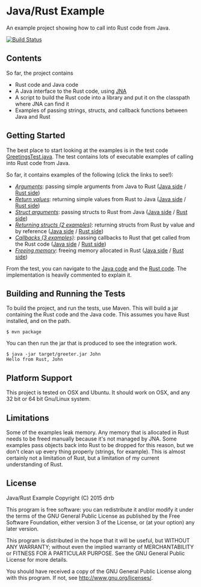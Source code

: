 # Java/Rust Example

An example project showing how to call into Rust code from Java.

[![Build Status](https://travis-ci.org/drrb/java-rust-example.svg?branch=master)](https://travis-ci.org/drrb/java-rust-example)

## Contents

So far, the project contains
- Rust code and Java code
- A Java interface to the Rust code, using [JNA](https://github.com/twall/jna)
- A script to build the Rust code into a library and put it on the classpath where JNA can find it
- Examples of passing strings, structs, and callback functions between Java and Rust

## Getting Started

The best place to start looking at the examples is in the test code
[GreetingsTest.java](src/test/java/com/github/drrb/javarust/GreetingsTest.java).
The test contains lots of executable examples of calling into Rust code from
Java.

So far, it contains examples of the following (click the links to see!):
- *[Arguments](src/test/java/com/github/drrb/javarust/GreetingsTest.java#L42)*: passing simple arguments from Java to Rust ([Java side](src/main/java/com/github/drrb/javarust/Greetings.java#L44) / [Rust side](src/main/rust/com/github/drrb/javarust/lib/greetings.rs#L74))
- *[Return values](src/test/java/com/github/drrb/javarust/GreetingsTest.java#L47)*: returning simple values from Rust to Java ([Java side](src/main/java/com/github/drrb/javarust/Greetings.java#L49) / [Rust side](src/main/rust/com/github/drrb/javarust/lib/greetings.rs#L84))
- *[Struct arguments](src/test/java/com/github/drrb/javarust/GreetingsTest.java#L54)*: passing structs to Rust from Java ([Java side](src/main/java/com/github/drrb/javarust/Greetings.java#L54) / [Rust side](src/main/rust/com/github/drrb/javarust/lib/greetings.rs#L93))
- *[Returning structs (2 examples)](src/test/java/com/github/drrb/javarust/GreetingsTest.java#L63)*: returning structs from Rust by value and by reference ([Java side](src/main/java/com/github/drrb/javarust/Greetings.java#L62) / [Rust side](src/main/rust/com/github/drrb/javarust/lib/greetings.rs#L102))
- *[Callbacks (3 examples)](src/test/java/com/github/drrb/javarust/GreetingsTest.java#L80)*: passing callbacks to Rust that get called from the Rust code ([Java side](src/main/java/com/github/drrb/javarust/Greetings.java#L84) / [Rust side](src/main/rust/com/github/drrb/javarust/lib/greetings.rs#L122))
- *[Freeing memory](src/test/java/com/github/drrb/javarust/GreetingsTest.java#L76)*: freeing memory allocated in Rust ([Java side](src/main/java/com/github/drrb/javarust/Greetings.java#L144) / [Rust side](src/main/rust/com/github/drrb/javarust/lib/greetings.rs#L169))

From the test, you can navigate to the [Java code](src/main/java/com/github/drrb/javarust/Greetings.java) 
and the [Rust code](src/main/rust/com/github/drrb/javarust/lib/greetings.rs). The
implementation is heavily commented to explain it.

## Building and Running the Tests

To build the project, and run the tests, use Maven. This will build a jar
containing the Rust code and the Java code. This assumes you have Rust
installed, and on the path.

```
$ mvn package
```

You can then run the jar that is produced to see the integration work.

```
$ java -jar target/greeter.jar John
Hello from Rust, John
```

## Platform Support

This project is tested on OSX and Ubuntu. It should work on OSX, and any 32 bit
or 64 bit Gnu/Linux system.

## Limitations

Some of the examples leak memory. Any memory that is allocated in Rust needs to be freed manually because it's not managed by JNA. Some examples pass objects back into Rust to be dropped for this reason, but we don't clean up every thing properly (strings, for example). This is almost certainly not a limitation of Rust, but a limitation of my current understanding of Rust.

## License

Java/Rust Example
Copyright (C) 2015 drrb

This program is free software: you can redistribute it and/or modify
it under the terms of the GNU General Public License as published by
the Free Software Foundation, either version 3 of the License, or
(at your option) any later version.

This program is distributed in the hope that it will be useful,
but WITHOUT ANY WARRANTY; without even the implied warranty of
MERCHANTABILITY or FITNESS FOR A PARTICULAR PURPOSE.  See the
GNU General Public License for more details.

You should have received a copy of the GNU General Public License
along with this program.  If not, see <http://www.gnu.org/licenses/>.
